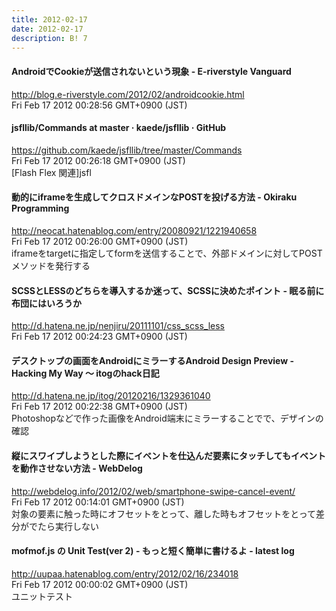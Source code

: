 ```yaml
---
title: 2012-02-17
date: 2012-02-17
description: B! 7
---
```


#### AndroidでCookieが送信されないという現象 - E-riverstyle Vanguard
http://blog.e-riverstyle.com/2012/02/androidcookie.html<br>
Fri Feb 17 2012 00:28:56 GMT+0900 (JST)<br>


#### jsfllib/Commands at master · kaede/jsfllib · GitHub
https://github.com/kaede/jsfllib/tree/master/Commands<br>
Fri Feb 17 2012 00:26:18 GMT+0900 (JST)<br>
[Flash Flex 関連]jsfl


####  動的にiframeを生成してクロスドメインなPOSTを投げる方法 - Okiraku Programming
http://neocat.hatenablog.com/entry/20080921/1221940658<br>
Fri Feb 17 2012 00:26:00 GMT+0900 (JST)<br>
iframeをtargetに指定してformを送信することで、外部ドメインに対してPOSTメソッドを発行する


#### SCSSとLESSのどちらを導入するか迷って、SCSSに決めたポイント - 眠る前に布団にはいろうか
http://d.hatena.ne.jp/nenjiru/20111101/css_scss_less<br>
Fri Feb 17 2012 00:24:23 GMT+0900 (JST)<br>


#### デスクトップの画面をAndroidにミラーするAndroid Design Preview - Hacking My Way 〜 itogのhack日記
http://d.hatena.ne.jp/itog/20120216/1329361040<br>
Fri Feb 17 2012 00:22:38 GMT+0900 (JST)<br>
Photoshopなどで作った画像をAndroid端末にミラーすることでで、デザインの確認


#### 縦にスワイプしようとした際にイベントを仕込んだ要素にタッチしてもイベントを動作させない方法 - WebDelog
http://webdelog.info/2012/02/web/smartphone-swipe-cancel-event/<br>
Fri Feb 17 2012 00:14:01 GMT+0900 (JST)<br>
対象の要素に触った時にオフセットをとって、離した時もオフセットをとって差分がでたら実行しない


#### mofmof.js の Unit Test(ver 2) - もっと短く簡単に書けるよ - latest log
http://uupaa.hatenablog.com/entry/2012/02/16/234018<br>
Fri Feb 17 2012 00:00:02 GMT+0900 (JST)<br>
ユニットテスト


